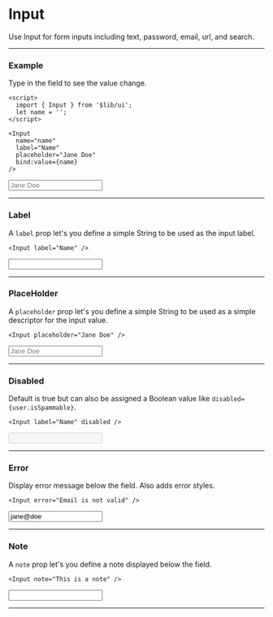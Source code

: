 <script>
	import { Input, Button } from '$lib/ui';
  import Tables from './Tables.svelte';
  let name = '';
</script>

# Input

Use Input for form inputs including text, password, email, url, and search.

---

### Example

Type in the field to see the value change.

```svelte
<script>
  import { Input } from '$lib/ui';
  let name = '';
</script>

<Input 
  name="name" 
  label="Name" 
  placeholder="Jane Doe"
  bind:value={name} 
/>
```
<Input 
  name="name" 
  label="Name" 
  placeholder="Jane Doe"
  bind:value={name} 
/>

---

### Label

A `label` prop let's you define a simple String to be used as the input label.

```svelte
<Input label="Name" />
```
<Input label="Name" />

---

### PlaceHolder

A `placeholder` prop let's you define a simple String to be used as a simple descriptor for the input value.

```svelte
<Input placeholder="Jane Doe" />
```
<Input label="Name" placeholder="Jane Doe" />

---

### Disabled

Default is true but can also be assigned a Boolean value like `disabled={user.isSpammable}`.

```svelte
<Input label="Name" disabled />
```
<Input label="Name" disabled />

---

### Error

Display error message below the field. Also adds error styles.

```svelte
<Input error="Email is not valid" />
```
<Input value="jane@doe" error="Email is not valid" />

---

### Note

A `note` prop let's you define a note displayed below the field.

```svelte
<Input note="This is a note" />
```
<Input note="This is a note" />

---

<Tables />